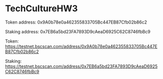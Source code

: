 # TechCultureHW3
Token address: 0x9A0b78e0a462355833705Bc447EB87Cfb02b86c2

Staking address: 0x7EB6a5bd23FA7893D9cAeaD6925C62C8746fbBc9

Token: https://testnet.bscscan.com/address/0x9A0b78e0a462355833705Bc447EB87Cfb02b86c2

Staking: https://testnet.bscscan.com/address/0x7EB6a5bd23FA7893D9cAeaD6925C62C8746fbBc9

